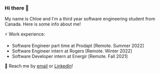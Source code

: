 ### Hi there 👋

My name is Chloe and I'm a third year software engineering student from Canada. Here is some info about me!

⚡ Work experience:
- Software Engineer part time at Prodapt [Remote. Summer 2022]
- Software Engineer intern at Rogers [Remote. Winter 2022]
- Software Developer intern at Energir [Remote. Fall 2021]

💬 Reach me by [email](chloelaw75@hotmail.com) or [Linkedln](http://www.linkedin.com/in/chloehylaw)! 

<!--
**chloehylaw/chloehylaw** is a ✨ _special_ ✨ repository because its `README.md` (this file) appears on your GitHub profile.

Here are some ideas to get you started:

- 🔭 I’m currently working on ...
- 🌱 I’m currently learning ...
- 👯 I’m looking to collaborate on ...
- 🤔 I’m looking for help with ...
- 💬 Ask me about ...
- 📫 How to reach me: ...
- 😄 Pronouns: ...
- ⚡ Fun fact: ...
-->

